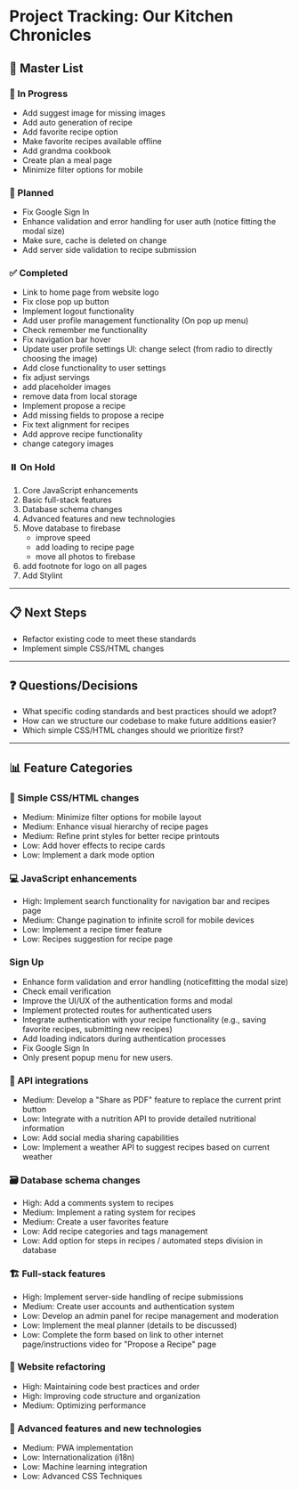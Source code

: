 # Project Tracking: Our Kitchen Chronicles

## 🚀 Master List

### 🔄 In Progress
- Add suggest image for missing images
- Add auto generation of recipe
- Add favorite recipe option
- Make favorite recipes available offline
- Add grandma cookbook
- Create plan a meal page
- Minimize filter options for mobile


### 📅 Planned
- Fix Google Sign In
- Enhance validation and error handling for user auth (notice 
  fitting the modal size)
- Make sure, cache is deleted on change
- Add server side validation to recipe submission


### ✅ Completed
- Link to home page from website logo
- Fix close pop up button
- Implement logout functionality
- Add user profile management functionality (On pop up menu)
- Check remember me functionality
- Fix navigation bar hover
- Update user profile settings UI: change select (from radio to directly choosing the image)
- Add close functionality to user settings
- fix adjust servings 
- add placeholder images
- remove data from local storage
- Implement propose a recipe
- Add missing fields to propose a recipe
- Fix text alignment for recipes
- Add approve recipe functionality
- change category images






### ⏸️ On Hold
1. Core JavaScript enhancements
2. Basic full-stack features
3. Database schema changes
4. Advanced features and new technologies
5. Move database to firebase
    - improve speed
    - add loading to recipe page
    - move all photos to firebase
6. add footnote for logo on all pages
7. Add Stylint

---

## 📋 Next Steps
- Refactor existing code to meet these standards
- Implement simple CSS/HTML changes

---

## ❓ Questions/Decisions
- What specific coding standards and best practices should we adopt?
- How can we structure our codebase to make future additions easier?
- Which simple CSS/HTML changes should we prioritize first?

---

## 📊 Feature Categories

### 🎨 Simple CSS/HTML changes
- Medium: Minimize filter options for mobile layout
- Medium: Enhance visual hierarchy of recipe pages
- Medium: Refine print styles for better recipe printouts
- Low: Add hover effects to recipe cards
- Low: Implement a dark mode option

### 💻 JavaScript enhancements
- High: Implement search functionality for navigation bar and recipes page
- Medium: Change pagination to infinite scroll for mobile devices
- Low: Implement a recipe timer feature
- Low: Recipes suggestion for recipe page

### Sign Up
- Enhance form validation and error handling (noticefitting the modal size)
- Check email verification
- Improve the UI/UX of the authentication forms and modal
- Implement protected routes for authenticated users
- Integrate authentication with your recipe functionality (e.g., saving favorite recipes, submitting new recipes)
- Add loading indicators during authentication processes
- Fix Google Sign In
- Only present popup menu for new users.

### 🔌 API integrations
- Medium: Develop a "Share as PDF" feature to replace the current print button
- Low: Integrate with a nutrition API to provide detailed nutritional information
- Low: Add social media sharing capabilities
- Low: Implement a weather API to suggest recipes based on current weather

### 🗃️ Database schema changes
- High: Add a comments system to recipes
- Medium: Implement a rating system for recipes
- Medium: Create a user favorites feature
- Low: Add recipe categories and tags management
- Low: Add option for steps in recipes / automated steps division in database

### 🏗️ Full-stack features
- High: Implement server-side handling of recipe submissions
- Medium: Create user accounts and authentication system
- Low: Develop an admin panel for recipe management and moderation
- Low: Implement the meal planner (details to be discussed)
- Low: Complete the form based on link to other internet page/instructions video for "Propose a Recipe" page

### 🔧 Website refactoring
- High: Maintaining code best practices and order
- High: Improving code structure and organization
- Medium: Optimizing performance

### 🚀 Advanced features and new technologies
- Medium: PWA implementation
- Low: Internationalization (i18n)
- Low: Machine learning integration
- Low: Advanced CSS Techniques